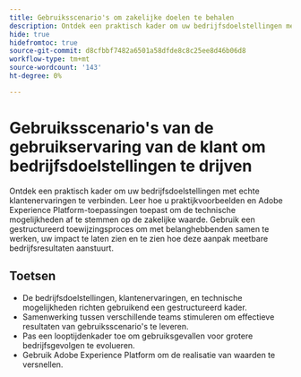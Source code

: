 ```yaml
---
title: Gebruiksscenario's om zakelijke doelen te behalen
description: Ontdek een praktisch kader om uw bedrijfsdoelstellingen met echte klantenervaringen te verbinden. Gebruik de meegeleverde werkbladen om gebruiksgevallen in Adobe Experience Platform effectief te strategisch, te verfijnen en toe te passen.
hide: true
hidefromtoc: true
source-git-commit: d8cfbbf7482a6501a58dfde8c8c25ee8d46b06d8
workflow-type: tm+mt
source-wordcount: '143'
ht-degree: 0%

---
```


# Gebruiksscenario&#39;s van de gebruikservaring van de klant om bedrijfsdoelstellingen te drijven

Ontdek een praktisch kader om uw bedrijfsdoelstellingen met echte klantenervaringen te verbinden. Leer hoe u praktijkvoorbeelden en Adobe Experience Platform-toepassingen toepast om de technische mogelijkheden af te stemmen op de zakelijke waarde. Gebruik een gestructureerd toewijzingsproces om met belanghebbenden samen te werken, uw impact te laten zien en te zien hoe deze aanpak meetbare bedrijfsresultaten aanstuurt.

## Toetsen

- De bedrijfsdoelstellingen, klantenervaringen, en technische mogelijkheden richten gebruikend een gestructureerd kader.
- Samenwerking tussen verschillende teams stimuleren om effectieve resultaten van gebruiksscenario&#39;s te leveren.
- Pas een looptijdenkader toe om gebruiksgevallen voor grotere bedrijfsgevolgen te evolueren.
- Gebruik Adobe Experience Platform om de realisatie van waarden te versnellen.
